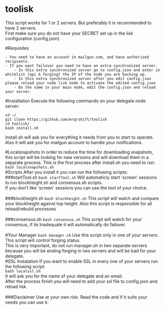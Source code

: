 # toolisk

This script works for 1 or 2 servers. But preferably it is recommended to have 2 servers.<br>
First make sure you do not have your SECRET set up in the lisk configuration (config.json).<br>

#Requisites

	- You need to have an account in mailgun.com, and have authorized recipients.
	- If you want failover you need to have an extra synchronized server. 
		- In this extra synchronized server go to config.json and enter in whitelist (api & forging) the IP of the node you are backing up.
		- In this extra synchronized server after you edit config.json please reload your node lisk node to activate the edited config.json
		- Do the same in your main node, edit the config.json and reload your server.

#Installation
Execute the following commands on your delegate node server:
```
cd ~/
git clone https://github.com/mrgrshift/toolisk
cd toolisk/
bash install.sh
```
install.sh will ask you for everything it needs from you to start to operate.<br>
Also it will ask you for mailgun account to handle your notifications.<br>

#Localsnapshots
In order to reduce the time for downloading snapshots, this script will be looking for new versions and will download them in a separate process. This is the first process after install.sh you need to run:<br>
`bash localsnapshots.sh`
<br>
#Scripts
After you install it you can run the following scripts:<br>
###startTool.sh
`bash startTool.sh` Will automaticly start 'screen' sessions to run blockheight.sh and consensus.sh scripts.<br>
If you don't like 'screen' sessions you can use the tool of your choice.<br>
<br>
###blockheight.sh
`bash blockheight.sh` This script will watch and compare your blockheight against top height. Also this script is responsible for all reload/rebuild processes<br>
<br>
###consensus.sh
`bash consensus.sh` This script will watch for your consensus, if its Inadequate it will automatically do failover.<br>
<br>
#Your Manager
`bash manager.sh` Use this script only in one of your servers. This script will control forging status.<br>
This is very important, do not run manager.sh in two separate servers because you will be ending forging in two servers and will be bad for your delegate.
<br>
#SSL Instalation
If you want to enable SSL in every one of your servers run the following script:<br>
`bash localssl.sh`<br>
It will ask you for the name of your delegate and an email.<br>
After the process finish you will need to add your ssl file to config.json and reload lisk.
<br>
<br>
###Disclaimer
Use at your own risk. Read the code and if it suits your needs you can use it.
